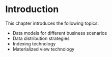 # Introduction

This chapter introduces the following topics:

- Data models for different business scenarios
- Data distribution strategies
- Indexing technology
- Materialized view technology
